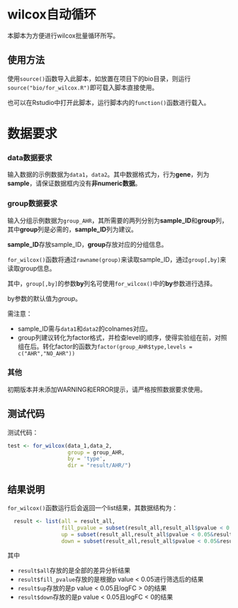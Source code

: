 # wilcox自动循环

本脚本为方便进行wilcox批量循环所写。

## 使用方法

使用`source()`函数导入此脚本，如放置在项目下的bio目录，则运行`source("bio/for_wilcox.R")`即可载入脚本直接使用。

也可以在Rstudio中打开此脚本，运行脚本内的`function()`函数进行载入。

# 数据要求

### data数据要求

输入数据的示例数据为`data1`，`data2`。其中数据格式为，行为**gene**，列为**sample**，请保证数据框内没有**非numeric数据**。

### group数据要求

输入分组示例数据为`group_AHR`，其所需要的两列分别为**sample_ID**和**group**列，其中**group**列是必需的，**sample_ID**列为建议。

**sample_ID**存放sample_ID，**group**存放对应的分组信息。

`for_wilcox()`函数将通过`rawname(group)`来读取sample_ID，通过`group[,by]`来读取group信息。

其中，`group[,by]`的参数**by**列名可使用`for_wilcox()`中的**by**参数进行选择。

by参数的默认值为*group*。

需注意：

+ sample_ID需与`data1`和`data2`的colnames对应。
+ group列建议转化为factor格式，并检查level的顺序，使得实验组在前，对照组在后。转化factor的函数为`factor(group_AHR$type,levels = c("AHR","NO_AHR"))`



### 其他

初期版本并未添加WARNING和ERROR提示，请严格按照数据要求使用。

## 测试代码

测试代码：

```R
test <- for_wilcox(data_1,data_2,
                   group = group_AHR,
                   by = 'type',
                   dir = "result/AHR/")
```

## 结果说明

`for_wilcox()`函数运行后会返回一个list结果，其数据结构为：

```R
  result <- list(all = result_all,
                 fill_pvalue = subset(result_all,result_all$pvalue < 0.05),
                 up = subset(result_all,result_all$pvalue < 0.05&result_all$logFC > 0),
                 down = subset(result_all,result_all$pvalue < 0.05&result_all$logFC < 0))
```

其中

+ `result$all`存放的是全部的差异分析结果
+ `result$fill_pvalue`存放的是根据p value < 0.05进行筛选后的结果
+ `result$up`存放的是p value < 0.05且logFC > 0的结果
+ `result$down`存放的是p value < 0.05且logFC < 0的结果

